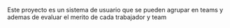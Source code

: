 Este proyecto es un sistema de usuario que se pueden agrupar en teams y ademas de evaluar el merito de cada 
trabajador y team

